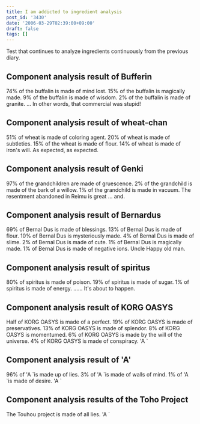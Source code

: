 ```yaml
---
title: I am addicted to ingredient analysis
post_id: '3430'
date: '2006-03-29T02:39:00+09:00'
draft: false
tags: []
---
```


Test that continues to analyze ingredients continuously from the previous diary.

## Component analysis result of Bufferin

74% of the buffalin is made of mind lost. 15% of the buffalin is magically made. 9% of the buffalin is made of wisdom. 2% of the buffalin is made of granite. ... In other words, that commercial was stupid!

## Component analysis result of wheat-chan

51% of wheat is made of coloring agent. 20% of wheat is made of subtleties. 15% of the wheat is made of flour. 14% of wheat is made of iron's will. As expected, as expected.

## Component analysis result of Genki

97% of the grandchildren are made of gruescence. 2% of the grandchild is made of the bark of a willow. 1% of the grandchild is made in vacuum. The resentment abandoned in Reimu is great ... and.

## Component analysis result of Bernardus

69% of Bernal Dus is made of blessings. 13% of Bernal Dus is made of flour. 10% of Bernal Dus is mysteriously made. 4% of Bernal Dus is made of slime. 2% of Bernal Dus is made of cute. 1% of Bernal Dus is magically made. 1% of Bernal Dus is made of negative ions. Uncle Happy old man.

## Component analysis result of spiritus

80% of spiritus is made of poison. 19% of spiritus is made of sugar. 1% of spiritus is made of energy. ...... It's about to happen.

## Component analysis result of KORG OASYS

Half of KORG OASYS is made of a perfect. 19% of KORG OASYS is made of preservatives. 13% of KORG OASYS is made of splendor. 8% of KORG OASYS is momentumed. 6% of KORG OASYS is made by the will of the universe. 4% of KORG OASYS is made of conspiracy. 'A `

## Component analysis result of 'A'

96% of 'A \`is made up of lies. 3% of 'A \`is made of walls of mind. 1% of 'A \`is made of desire. 'A \`

## Component analysis results of the Toho Project

The Touhou project is made of all lies. 'A `